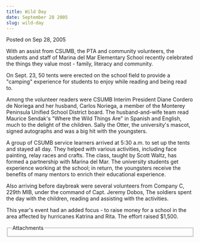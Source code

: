 ```yaml
---
title: Wild Day
date: September 28 2005
slug: wild-day
---
```





<span class="date">Posted on Sep 28, 2005    </span>
<p>With an assist from CSUMB, the PTA and community volunteers, the
students and staff of Marina del Mar Elementary School recently
celebrated the things they value most - family, literacy and
community.</p>
<p>On Sept. 23, 50 tents were erected on the school field to
provide a &quot;camping&quot; experience for students to enjoy while reading
and being read to.</p>
<p>Among the volunteer readers were CSUMB Interim President Diane
Cordero de Noriega and her husband, Carlos Noriega, a member of the
Monterey Peninsula Unified School District board. The
husband-and-wife team read Maurice Sendak&apos;s &quot;Where the Wild Things
Are&quot; in Spanish and English, much to the delight of the children.
Sally the Otter, the university&apos;s mascot, signed autographs and was
a big hit with the youngsters.</p>
<p>A group of CSUMB service learners arrived at 5:30 a.m. to set up
the tents and stayed all day. They helped with various activities,
including face painting, relay races and crafts. The class, taught
by Scott Waltz, has formed a partnership with Marina del Mar. The
university students get experience working at the school; in
return, the youngsters receive the benefits of many mentors to
enrich their educational experience.</p>
<p>Also arriving before daybreak were several volunteers from
Company C, 229th MIB, under the command of Capt. Jeremy Dobos, The
soldiers spent the day with the children, reading and assisting
with the activities.</p>
<p>This year&apos;s event had an added focus - to raise money for a
school in the area affected by hurricanes Katrina and Rita. The
effort raised $1,500.</p>
<fieldset class="fieldgroup group-attachments">
<legend>Attachments</legend>
<div class="field field-type-emvideo field-field-attach-video">
<div class="field-items">
<div class="field-item odd">
<div class="emvideo emvideo-video emvideo-"/>
</div>
</div>
</div>
</fieldset>





